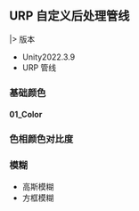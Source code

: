 
## URP 自定义后处理管线
|> 版本 
- Unity2022.3.9   
- URP 管线



### 基础颜色
#### 01_Color

### 色相颜色对比度


### 模糊
- 高斯模糊
- 方框模糊


